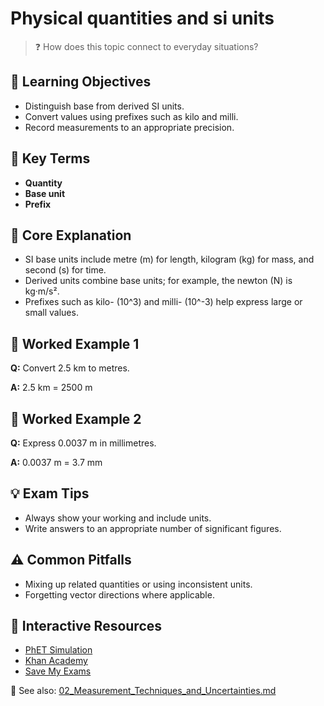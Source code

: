# Physical quantities and si units

> ❓ How does this topic connect to everyday situations?

<!--
Gamma Metadata:
Course: IGCSE Physics Year 10
Topic: Physical quantities and si units
-->

## 🎯 Learning Objectives
- Distinguish base from derived SI units.
- Convert values using prefixes such as kilo and milli.
- Record measurements to an appropriate precision.

## 🔑 Key Terms
- **Quantity**
- **Base unit**
- **Prefix**

## 📘 Core Explanation
- SI base units include metre (m) for length, kilogram (kg) for mass, and second (s) for time.
- Derived units combine base units; for example, the newton (N) is kg·m/s².
- Prefixes such as kilo- (10^3) and milli- (10^-3) help express large or small values.

## 🧮 Worked Example 1
**Q:** Convert 2.5 km to metres.

**A:** 2.5 km = 2500 m

## 🧮 Worked Example 2
**Q:** Express 0.0037 m in millimetres.

**A:** 0.0037 m = 3.7 mm

## 💡 Exam Tips
- Always show your working and include units.
- Write answers to an appropriate number of significant figures.

## ⚠️ Common Pitfalls
- Mixing up related quantities or using inconsistent units.
- Forgetting vector directions where applicable.

## 🔗 Interactive Resources
- [PhET Simulation](https://phet.colorado.edu/)
- [Khan Academy](https://www.khanacademy.org/science/physics)
- [Save My Exams](https://www.savemyexams.co.uk/)

📎 See also: [02_Measurement_Techniques_and_Uncertainties.md](02_Measurement_Techniques_and_Uncertainties.md)
